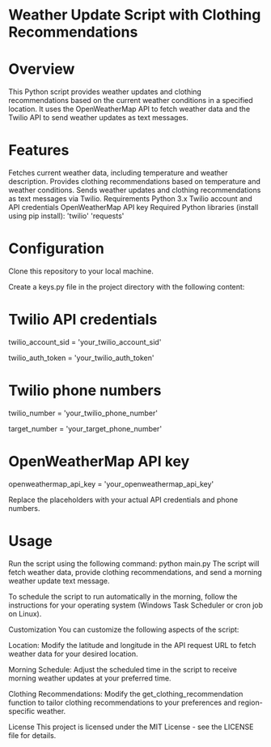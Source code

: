 # Weather Update Script with Clothing Recommendations
# Overview
This Python script provides weather updates and clothing recommendations based on the current weather conditions in a specified location. It uses the OpenWeatherMap API to fetch weather data and the Twilio API to send weather updates as text messages.

# Features
Fetches current weather data, including temperature and weather description.
Provides clothing recommendations based on temperature and weather conditions.
Sends weather updates and clothing recommendations as text messages via Twilio.
Requirements
Python 3.x
Twilio account and API credentials
OpenWeatherMap API key
Required Python libraries (install using pip install):
'twilio'
'requests'

# Configuration
Clone this repository to your local machine.

Create a keys.py file in the project directory with the following content:

# Twilio API credentials
twilio_account_sid = 'your_twilio_account_sid'


twilio_auth_token = 'your_twilio_auth_token'

# Twilio phone numbers
twilio_number = 'your_twilio_phone_number'


target_number = 'your_target_phone_number'

# OpenWeatherMap API key
openweathermap_api_key = 'your_openweathermap_api_key'


Replace the placeholders with your actual API credentials and phone numbers.

# Usage
Run the script using the following command:
python main.py
The script will fetch weather data, provide clothing recommendations, and send a morning weather update text message.

To schedule the script to run automatically in the morning, follow the instructions for your operating system (Windows Task Scheduler or cron job on Linux).

Customization
You can customize the following aspects of the script:

Location: Modify the latitude and longitude in the API request URL to fetch weather data for your desired location.

Morning Schedule: Adjust the scheduled time in the script to receive morning weather updates at your preferred time.

Clothing Recommendations: Modify the get_clothing_recommendation function to tailor clothing recommendations to your preferences and region-specific weather.

License
This project is licensed under the MIT License - see the LICENSE file for details.
